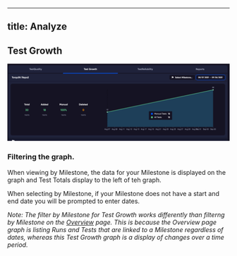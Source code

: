 
---
title: Analyze
---

## Test Growth

![img_16.png](img_16.png)

### Filtering the graph.

When viewing by Milestone, the data for your Milestone is displayed on the graph and Test Totals display to the left of teh graph.

When selecting by Milestone, if your Milestone does not have a start and end date you will be prompted to enter dates. 

*Note: The filter by Milestone for Test Growth works differently than filterng by Milestone on the [Overview](Overview) page. This is because the Overview page graph is listing Runs and Tests that are linked to a Milestone regardless of dates, whereas this Test Growth graph is a display of changes over a time period.*
